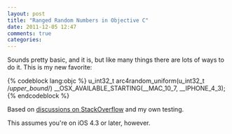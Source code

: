 ```yaml
---
layout: post
title: "Ranged Random Numbers in Objective C"
date: 2011-12-05 12:47
comments: true
categories:
---
```

Sounds pretty basic, and it is, but like many things there are lots of ways to do it. This is my new favorite:

{% codeblock lang:objc %}
u_int32_t arc4random_uniform(u_int32_t /*upper_bound*/) __OSX_AVAILABLE_STARTING(__MAC_10_7, __IPHONE_4_3);
{% endcodeblock %}

Based on [discussions on StackOverflow](http://stackoverflow.com/a/7082580/397210) and my own testing.

This assumes you're on iOS 4.3 or later, however.